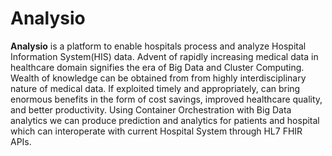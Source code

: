 # Analysio
**Analysio** is a platform to enable hospitals process and analyze Hospital Information System(HIS) data. Advent of rapidly increasing medical data in healthcare domain signifies the era of Big Data and Cluster Computing. Wealth of knowledge can be obtained from from highly interdisciplinary nature of medical data. If exploited timely and appropriately, can bring enormous benefits in the form of cost savings, improved healthcare quality, and better productivity. Using Container Orchestration with Big Data analytics we can produce prediction and analytics for patients and hospital which can interoperate with current Hospital System through HL7 FHIR APIs.

